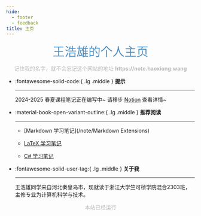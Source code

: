 ```yaml
---
hide:
  - footer
  - feedback
title: 主页
---
```


<center><font  color= #518FC1 size=6>王浩雄的个人主页</font>

<p><font color="#B9B9B9">记住我的名字，就不会忘记这个网站的地址 <b>https://note.haoxiong.wang</b></font></p>
</center>

<div class="grid cards" markdown>

-   :fontawesome-solid-code:{ .lg .middle } __提示__

    ---

    2024-2025 春夏课程笔记正在编写中~ 请移步 [Notion](https://wanghx2025.notion.site/19d9c6b6155b80e2bfcad2e0753bfbda) 查看详情~


</div>

<div class="grid cards" markdown>

-   :material-book-open-variant-outline:{ .lg .middle } __推荐阅读__

    ---

    - [Markdown 学习笔记](/note/Markdown Extensions)

    - [LaTeX 学习笔记](/note/LaTeX学习笔记/)

    - [C# 学习笔记](/note/C%23学习笔记/)



-   :fontawesome-solid-user-tag:{ .lg .middle } __关于我__

    ---
    王浩雄同学来自河北秦皇岛市，现就读于浙江大学竺可桢学院混合2303班，主修专业为计算机科学与技术。



</div>




   <body>
        <font color="#B9B9B9">
        <p style="text-align: center; ">
                <span>本站已经运行</span>
                <span id='box1'></span>
    </p>
      <div id="box1"></div>
      <script>
        function timingTime(){
          let start = '2025-2-1 09:00:00'
          let startTime = new Date(start).getTime()
          let currentTime = new Date().getTime()
          let difference = currentTime - startTime
          let m =  Math.floor(difference / (1000))
          let mm = m % 60  // 秒
          let f = Math.floor(m / 60)
          let ff = f % 60 // 分钟
          let s = Math.floor(f/ 60) // 小时
          let ss = s % 24
          let day = Math.floor(s  / 24 ) // 天数
          return day + "天" + ss + "时" + ff + "分" + mm +'秒'
        }
        setInterval(()=>{
          document.getElementById('box1').innerHTML = timingTime()
        },1000)
      </script>
      </font>
    </body>

